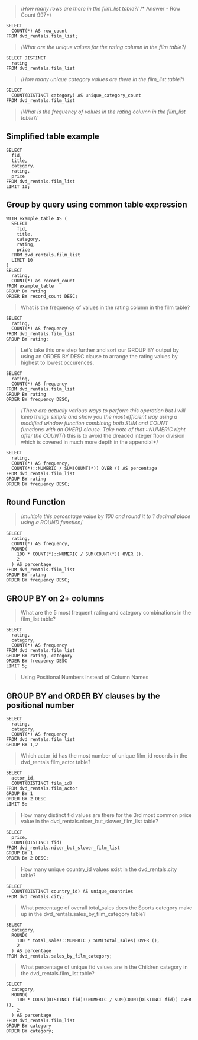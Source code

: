 ﻿> /*How many rows are there in the film_list table?*/ 
> /* Answer - Row
> Count 997*/

    SELECT
      COUNT(*) AS row_count
    FROM dvd_rentals.film_list;

> /*What are the unique values for the rating column in the film
> table?*/

    SELECT DISTINCT
      rating
    FROM dvd_rentals.film_list


> /*How many unique category values are there in the film_list table?*/

    SELECT
      COUNT(DISTINCT category) AS unique_category_count
    FROM dvd_rentals.film_list

> /*What is the frequency of values in the rating column in the
> film_list table?*/

## Simplified table example

    SELECT
      fid,
      title,
      category,
      rating,
      price
    FROM dvd_rentals.film_list
    LIMIT 10;

## Group by query using common table expression

    WITH example_table AS (
      SELECT
        fid,
        title,
        category,
        rating,
        price
      FROM dvd_rentals.film_list
      LIMIT 10
    )
    SELECT
      rating,
      COUNT(*) as record_count
    FROM example_table
    GROUP BY rating
    ORDER BY record_count DESC;


> What is the frequency of values in the rating column in the film
> table?

    SELECT
      rating,
      COUNT(*) AS frequency
    FROM dvd_rentals.film_list
    GROUP BY rating;


> Let’s take this one step further and sort our GROUP BY output by using an ORDER BY DESC clause to arrange the rating values by highest
> to lowest occurences.

    SELECT
      rating,
      COUNT(*) AS frequency
    FROM dvd_rentals.film_list
    GROUP BY rating
    ORDER BY frequency DESC;


> /*There are actually various ways to perform this operation but I will
> keep things simple and show you the most efficient way using a
> modified window function combining both SUM and COUNT functions with
> an OVER() clause. Take note of that ::NUMERIC right after the COUNT(*)
> this is to avoid the dreaded integer floor division which is covered in much more depth in the appendix!*/

    SELECT
      rating,
      COUNT(*) AS frequency,
      COUNT(*)::NUMERIC / SUM(COUNT(*)) OVER () AS percentage
    FROM dvd_rentals.film_list
    GROUP BY rating
    ORDER BY frequency DESC;


## Round Function

> /*multiple this percentage value by 100 and round it to 1 decimal
> place using a ROUND function*/

    SELECT
      rating,
      COUNT(*) AS frequency,
      ROUND(
        100 * COUNT(*)::NUMERIC / SUM(COUNT(*)) OVER (),
        2
      ) AS percentage
    FROM dvd_rentals.film_list
    GROUP BY rating
    ORDER BY frequency DESC;

## GROUP BY on 2+ columns

> What are the 5 most frequent rating and category combinations in the
> film_list table?

    SELECT
      rating,
      category,
      COUNT(*) AS frequency
    FROM dvd_rentals.film_list
    GROUP BY rating, category
    ORDER BY frequency DESC
    LIMIT 5;



> Using Positional Numbers Instead of Column Names

## GROUP BY and ORDER BY clauses by the positional number

    SELECT
      rating,
      category,
      COUNT(*) AS frequency
    FROM dvd_rentals.film_list
    GROUP BY 1,2


> Which actor_id has the most number of unique film_id records in the
> dvd_rentals.film_actor table?

    SELECT
      actor_id,
      COUNT(DISTINCT film_id)
    FROM dvd_rentals.film_actor
    GROUP BY 1
    ORDER BY 2 DESC
    LIMIT 5;


> How many distinct fid values are there for the 3rd most common price
> value in the dvd_rentals.nicer_but_slower_film_list table?

    SELECT
      price,
      COUNT(DISTINCT fid)
    FROM dvd_rentals.nicer_but_slower_film_list
    GROUP BY 1
    ORDER BY 2 DESC;



> How many unique country_id values exist in the dvd_rentals.city table?

    SELECT
      COUNT(DISTINCT country_id) AS unique_countries
    FROM dvd_rentals.city;



> What percentage of overall total_sales does the Sports category make
> up in the dvd_rentals.sales_by_film_category table?

    SELECT
      category,
      ROUND(
        100 * total_sales::NUMERIC / SUM(total_sales) OVER (),
        2
      ) AS percentage
    FROM dvd_rentals.sales_by_film_category;


> What percentage of unique fid values are in the Children category in
> the dvd_rentals.film_list table?

    SELECT
      category,
      ROUND(
        100 * COUNT(DISTINCT fid)::NUMERIC / SUM(COUNT(DISTINCT fid)) OVER (),
        2
      ) AS percentage
    FROM dvd_rentals.film_list
    GROUP BY category
    ORDER BY category;




